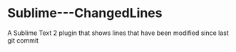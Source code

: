 Sublime---ChangedLines
======================

A Sublime Text 2 plugin that shows lines that have been modified since last git commit